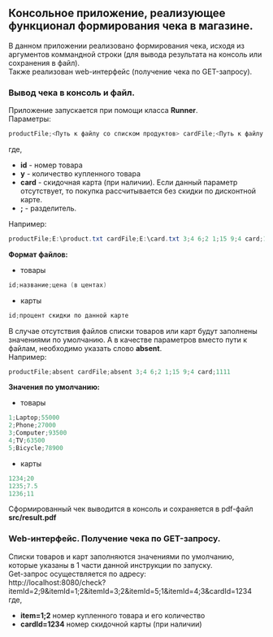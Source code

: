 ## Консольное приложение, реализующее функционал формирования чека в магазине. ##  

В данном приложении реализовано формирования чека, исходя из аргументов коммандной строки (для вывода результата на консоль или сохранения в файл).   
Также реализован web-интерфейс (получение чека по GET-запросу).  

### Вывод чека в консоль и файл. ###  
Приложение запускается при помощи класса **Runner**.  
Параметры:  
````java 
productFile;<Путь к файлу со списком продуктов> cardFile;<Путь к файлу со списком карт> id;y id;y id;y id;y card;1234  
````  
где,   
* **id** - номер товара  
* **y** - количество купленного товара  
* **card** - скидочная карта (при наличии). Если данный параметр отсутствует, то покупка рассчитывается без скидки по дисконтной карте.  
* **;** - разделитель.  

Например:  
````java  
productFile;E:\product.txt cardFile;E:\card.txt 3;4 6;2 1;15 9;4 card;1111  
````  
**Формат файлов:**
* товары  
````java  
id;название;цена (в центах)  
````  
* карты  
````java  
id;процент скидки по данной карте  
````  
В случае отсутствия файлов списки товаров или карт будут заполнены значениями по умолчанию. А в качестве параметров вместо пути к файлам, необходимо указать слово **absent**.  
Например:  
````java  
productFile;absent cardFile;absent 3;4 6;2 1;15 9;4 card;1111  
````  
**Значения по умолчанию:**  
* товары  
````java  
1;Laptop;55000  
2;Phone;27000  
3;Computer;93500  
4;TV;63500  
5;Bicycle;78900  
````  
* карты  
````java  
1234;20  
1235;7.5  
1236;11  
````  
Сформированный чек выводится в консоль и сохраняется в pdf-файл **src/result.pdf**  

### Web-интерфейс. Получение чека по GET-запросу. ###  
Списки товаров и карт заполняются значениями по умолчанию, которые указаны в 1 части данной инструкции по запуску.  
Get-запрос осуществляется по адресу:  
http://localhost:8080/check?itemId=2;9&itemId=1;2&itemId=3;2&itemId=5;1&itemId=4;3&cardId=1234  
где,    
* **item=1;2** номер купленного товара и его количество  
* **cardId=1234** номер скидочной карты (при наличии)  

